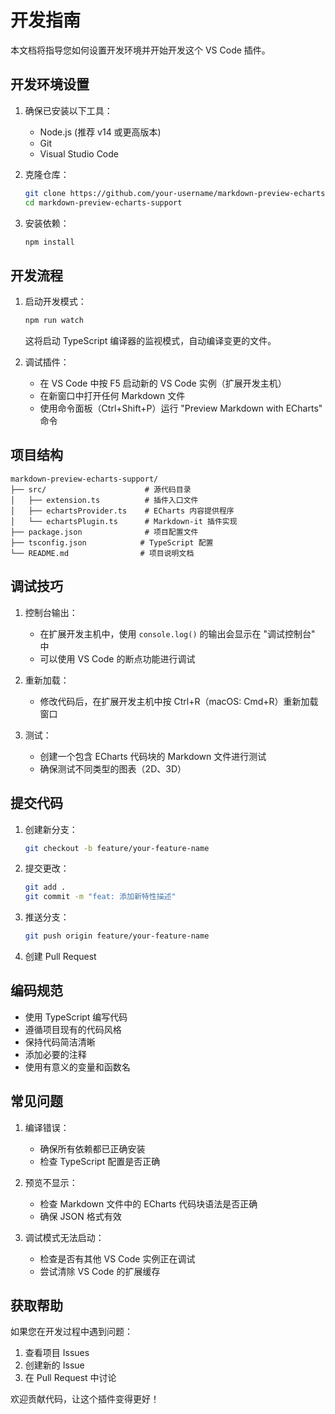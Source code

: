 # 开发指南

本文档将指导您如何设置开发环境并开始开发这个 VS Code 插件。

## 开发环境设置

1. 确保已安装以下工具：
   - Node.js (推荐 v14 或更高版本)
   - Git
   - Visual Studio Code

2. 克隆仓库：
   ```bash
   git clone https://github.com/your-username/markdown-preview-echarts-support.git
   cd markdown-preview-echarts-support
   ```

3. 安装依赖：
   ```bash
   npm install
   ```

## 开发流程

1. 启动开发模式：
   ```bash
   npm run watch
   ```
   这将启动 TypeScript 编译器的监视模式，自动编译变更的文件。

2. 调试插件：
   - 在 VS Code 中按 F5 启动新的 VS Code 实例（扩展开发主机）
   - 在新窗口中打开任何 Markdown 文件
   - 使用命令面板（Ctrl+Shift+P）运行 "Preview Markdown with ECharts" 命令

## 项目结构

```
markdown-preview-echarts-support/
├── src/                      # 源代码目录
│   ├── extension.ts          # 插件入口文件
│   ├── echartsProvider.ts    # ECharts 内容提供程序
│   └── echartsPlugin.ts      # Markdown-it 插件实现
├── package.json              # 项目配置文件
├── tsconfig.json            # TypeScript 配置
└── README.md                # 项目说明文档
```

## 调试技巧

1. 控制台输出：
   - 在扩展开发主机中，使用 `console.log()` 的输出会显示在 "调试控制台" 中
   - 可以使用 VS Code 的断点功能进行调试

2. 重新加载：
   - 修改代码后，在扩展开发主机中按 Ctrl+R（macOS: Cmd+R）重新加载窗口

3. 测试：
   - 创建一个包含 ECharts 代码块的 Markdown 文件进行测试
   - 确保测试不同类型的图表（2D、3D）

## 提交代码

1. 创建新分支：
   ```bash
   git checkout -b feature/your-feature-name
   ```

2. 提交更改：
   ```bash
   git add .
   git commit -m "feat: 添加新特性描述"
   ```

3. 推送分支：
   ```bash
   git push origin feature/your-feature-name
   ```

4. 创建 Pull Request

## 编码规范

- 使用 TypeScript 编写代码
- 遵循项目现有的代码风格
- 保持代码简洁清晰
- 添加必要的注释
- 使用有意义的变量和函数名

## 常见问题

1. 编译错误：
   - 确保所有依赖都已正确安装
   - 检查 TypeScript 配置是否正确

2. 预览不显示：
   - 检查 Markdown 文件中的 ECharts 代码块语法是否正确
   - 确保 JSON 格式有效

3. 调试模式无法启动：
   - 检查是否有其他 VS Code 实例正在调试
   - 尝试清除 VS Code 的扩展缓存

## 获取帮助

如果您在开发过程中遇到问题：
1. 查看项目 Issues
2. 创建新的 Issue
3. 在 Pull Request 中讨论

欢迎贡献代码，让这个插件变得更好！ 